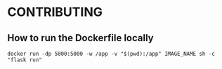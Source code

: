 # CONTRIBUTING

## How to run the Dockerfile locally

```
docker run -dp 5000:5000 -w /app -v "$(pwd):/app" IMAGE_NAME sh -c "flask run"
```

